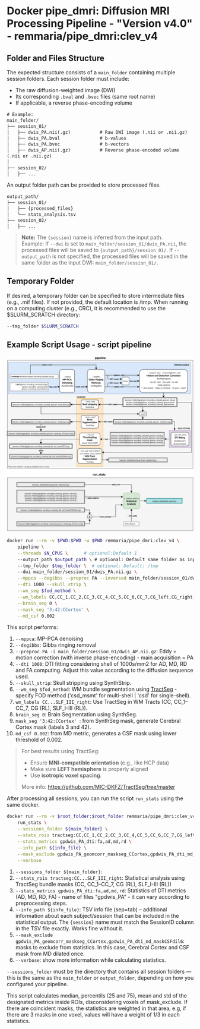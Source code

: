 # Docker pipe_dmri: Diffusion MRI Processing Pipeline - "Version v4.0" - remmaria/pipe_dmri:clev_v4

## Folder and Files Structure

The expected structure consists of a `main_folder` containing multiple session folders. Each session folder must include:

- The raw diffusion-weighted image (DWI)
- Its corresponding `.bval` and `.bvec` files (same root name)
- If applicable, a reverse phase-encoding volume

```
# Example:
main_folder/
├── session_01/
│   ├── dwis_PA.nii(.gz)           # Raw DWI image (.nii or .nii.gz)
│   ├── dwis_PA.bval               # b-values
│   ├── dwis_PA.bvec               # b-vectors
│   ├── dwis_AP.nii(.gz)           # Reverse phase-encoded volume (.nii or .nii.gz)
│
├── session_02/
│   ├── ...
```

An output folder path can be provided to store processed files.

```
output_path/
├── session_01/
│   ├── {processed_files}
│   └── stats_analysis.tsv
├── session_02/
│   ├── ...
```
> **Note:** The `{session}` name is inferred from the input path.  
> Example: If `--dwi` is set to `main_folder/session_01/dwis_PA.nii`, the processed files will be saved to `{output_path}/session_01/`.
> If `--output_path` is not specified, the processed files will be saved in the same folder as the input DWI: `main_folder/session_01/`.

## Temporary Folder

If desired, a temporary folder can be specified to store intermediate files (e.g., .mif files). If not provided, the default location is /tmp.
When running on a computing cluster (e.g., CRC), it is recommended to use the $SLURM_SCRATCH directory:

```bash
--tmp_folder $SLURM_SCRATCH
```

## Example Script Usage - script pipeline
![Pipeline diagram](images/pipe_stats_v4.png)
```bash
docker run --rm -v $PWD:$PWD -w $PWD remmaria/pipe_dmri:clev_v4 \
    pipeline \
    --threads $N_CPUS \      # optional:Default 1
    --output_path $output_path \ # optional: Default same folder as input dwi
    --tmp_folder $tmp_folder \  # optional: Default: /tmp
    --dwi main_folder/session_01/dwis_PA.nii.gz \
    --mppca --degibbs --preproc PA --inversed main_folder/session_01/dwis_AP.nii.gz \
    --dti 1000 --skull_strip \
    --wm_seg $fod_method \
    --wm_labels CC,CC_1,CC_2,CC_3,CC_4,CC_5,CC_6,CC_7,CG_left,CG_right,SLF_I_left,SLF_I_right,SLF_II_left,SLF_II_right,SLF_III_left,SLF_III_right \
    --brain_seg 0 \
    --mask_seg '3;42:CCortex' \
    --md_csf 0.002

```
This script performs:

1. `--mppca`: MP-PCA denoising
2. `--degibbs`: Gibbs ringing removal
3. `--preproc PA -i main_folder/session_01/dwis_AP.nii.gz`: Eddy + motion correction (with inverse phase-encoding) - main acquisition = PA
4. `--dti 1000`: DTI fitting considering shell of 1000s/mm2 for AD, MD, RD and FA computing. Adjust this value according to the diffusion sequence used.
5. `--skull_strip`: Skull stripping using SynthStrip.
6. `--wm_seg $fod_method`: WM bundle segmentation using [TractSeg](https://github.com/MIC-DKFZ/TractSeg) - specify FOD method ('csd_msmt' for multi-shell | 'csd' for single-shell).
7. `wm_labels CC...SLF_III_right`:  Use TractSeg in WM Tracts (CC, CC_1–CC_7, CG (RL), SLF_I-III (RL)).
8. `brain_seg 0`: Brain Segmentation using SynthSeg.
9. `mask_seg '3;42:CCortex' `: from SynthSeg mask, generate Cerebral Cortex mask (labels 3 and 42).
10. `md_csf 0.002`: from MD metric, generates a CSF mask using lower threshold of 0.002.

> For best results using TractSeg:
> - Ensure **MNI-compatible orientation** (e.g., like HCP data)
> - Make sure **LEFT hemisphere** is properly aligned
> - Use **isotropic voxel spacing**.
> 
> More info: https://github.com/MIC-DKFZ/TractSeg/tree/master

After processing all sessions, you can run the script `run_stats` using the same docker.

```bash
docker run --rm -v $root_folder:$root_folder remmaria/pipe_dmri:clev_v4\
    run_stats \
    --sessions_folder ${main_folder} \
    --stats_rois tractseg:CC,CC_1,CC_2,CC_3,CC_4,CC_5,CC_6,CC_7,CG_left,CG_right,SLF_I_left,SLF_I_right,SLF_II_left,SLF_II_right,SLF_III_left,SLF_III_right \
    --stats_metrics gpdwis_PA_dti:fa,ad,md,rd \
    --info_path ${info_file} \
    --mask_exclude gpdwis_PA_geomcorr_maskseg_CCortex,gpdwis_PA_dti_md_maskCSFdil6 \
    --verbose
```
1. `--sessions_folder ${main_folder}`:
2. `--stats_rois tractseg:CC...SLF_III_right`: Statistical analysis using TractSeg bundle masks (CC, CC_1–CC_7, CG (RL), SLF_I-III (RL))
3. `--stats_metrics gpdwis_PA_dti:fa,ad,md,rd`: Statistics of DTI metrics (AD, MD, RD, FA) - name of files "gpdwis_PA" - it can vary according to preprocessing steps.
4. `--info_path ${info_file}`: TSV info file (sep=tab) – additional information about each subject/session that can be included in the statistical output. The `{session}` name must match the SessionID column in the TSV file exactly. Works fine without it.
5. `--mask_exclude gpdwis_PA_geomcorr_maskseg_CCortex,gpdwis_PA_dti_md_maskCSFdil6`: masks to exclude from statistics. In this case, Cerebral Cortex and CSF mask from MD dilated once.
6. `--verbose`: show more information while calculating statistics. 

`--sessions_folder` must be the directory that contains all session folders — this is the same as the `main_folder` or `output_folder`, depending on how you configured your pipeline.

This script calculates median, percentils (25 and 75), mean and std of the designated metrics inside ROIs, disconsidering voxels of mask_exclude. If there are coincident masks, the statistics are weighted in that area, e.g, if there are 3 masks in one voxel, values will have a weight of 1/3 in each statistics.
